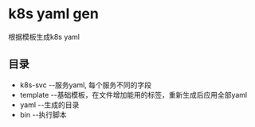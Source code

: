 # k8s yaml gen
根据模板生成k8s yaml
## 目录
- k8s-svc --服务yaml, 每个服务不同的字段
- template --基础模板，在文件增加能用的标签，重新生成后应用全部yaml
- yaml --生成的目录
- bin --执行脚本